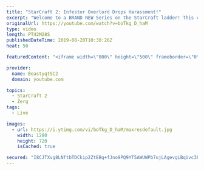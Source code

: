 ```yaml
---
title: "StarCraft 2: Infestor Overlord Drops Harassment!"
excerpt: "Welcome to a BRAND NEW Series on the StarCraft ladder! This challenege is called \"Infestors to GM,\" where I play Mass Infestors and try to get to Grandmaster! I am allowing myself to make Queens as well, but other than that, the gameplan is INFESTORS!!!  One of the games in this video does end up showcasing"
originalUrl: https://youtube.com/watch?v=boTkg_D_haM
type: video
length: PT42M28S
publishedDateTime: 2019-08-20T10:30:26Z
heat: 50

featuredContent: "<iframe width=\"800\" height=\"500\" frameborder=\"0\" src=\"https://www.youtube.com/embed/boTkg_D_haM\" allow=\"accelerometer; autoplay; encrypted-media; gyroscope; picture-in-picture\" allowfullscreen></iframe>"

provider:
  name: BeastyqtSC2
  domain: youtube.com

topics:
  - StarCraft 2
  - Zerg
tags:
  - Live

images:
  - url: https://i.ytimg.com/vi/boTkg_D_haM/maxresdefault.jpg
    width: 1280
    height: 720
    isCached: true

secured: "I8CJTXvg8LNftbTDCkip2ZtEBq+fJno9PQ9YT5AWUWPb7ujLAgevgLBqUvc3BUh68NJzRsELemhHS76f8Bae5SEAHNySOqq+lITXNTuNXQ/Asb8iDChtGlfsSHbLM/kM4NEZkSGSNBglYUbASVkOhuIG52yF8OZ0YIISet3bTcrfls2IQjwRwX++QQINv7A6gfCpnXtPsKqojvVL53k9ZZg61x/nPG1MTMVFRcwgQQnsGRxUtZGHGr6ck48hmBBBebPATFTj01QVegEZnPOdXkbBN/B/0hQGes9Xz/aY0l/Lm2RevaKFLDlbN0KpFhBqx/hYp9JWscz8x2iwKHEa+rdnrPi/R351qthvp0IOWbgKVV7w5DbDaqpPB3qP5ywcGKmPKrhaJVA0BoGMn6YRIJeH7q/YoBvam5vnqFZPWLg=;FQKUGJi/V+Y//lwH9FQhlg=="
---
```


